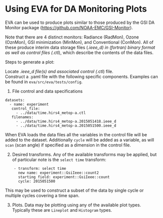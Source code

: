 # Using EVA for DA Monitoring Plots

EVA can be used to produce plots similar to those produced by the GSI DA Monitor package (https://github.com/NOAA-EMC/GSI-Monitor).   

Note that there are 4 distinct monitors:  Radiance (RadMon), Ozone (OznMon), GSI minimization (MinMon), and Conventional (ConMon).  All of these produce interim data storage files (*.ieee_d) in (fortran) binary format as well as control files (*.ctl), which describe the contents of the data files.

Steps to generate a plot:

Locate *.ieee_d file(s) and associated control (*.ctl) file.  
Construct a .yaml file with the following specific components.  Examples can be found in `eva/src/eva/tests/config`.

1. File control and data specifications
```
datasets:
  - name: experiment
   control_file:
     - ../data/time.hirs4_metop-a.ctl
   filenames:
     - ../data/time.hirs4_metop-a.2015051418.ieee_d
     - ../data/time.hirs4_metop-a.2015051500.ieee_d
```
When EVA loads the data files all the variables in the control file will be added to the dataset.  Additionally `cycle` will be added as a variable, as will `scan` (scan angle) if specified as a dimension in the control file.

2. Desired transforms. Any of the available transforms may be applied, but of particular note is the `select time` transform:
```
    - transform: select time
      new name: experiment::GsiIeee::count2
      starting field: experiment::GsiIeee::count
      cycle: 2015051500
```

This may be used to construct a subset of the data by single cycle or multiple cycles covering a time span.

3. Plots.  Data may be plotting using any of the available plot types.  Typically these are `Lineplot` and `Histogram` types.
